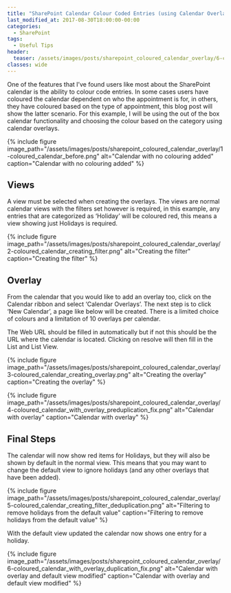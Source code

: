 ```yaml
---
title: "SharePoint Calendar Colour Coded Entries (using Calendar Overlays)"
last_modified_at: 2017-08-30T18:00:00-00:00
categories:
  - SharePoint
tags:
  - Useful Tips
header:
  teaser: /assets/images/posts/sharepoint_coloured_calendar_overlay/6-coloured_calendar_with_overlay_duplication_fix.png
classes: wide
---
```

One of the features that I’ve found users like most about the SharePoint calendar is the ability to colour code entries. In some cases users have coloured the calendar dependent on who the appointment is for, in others, they have coloured based on the type of appointment, this blog post will show the latter scenario.
For this example, I will be using the out of the box calendar functionality and choosing the colour based on the category using calendar overlays.

{%
  include figure
  image_path="/assets/images/posts/sharepoint_coloured_calendar_overlay/1-coloured_calendar_before.png"
  alt="Calendar with no colouring added"
  caption="Calendar with no colouring added"
%}

## Views

A view must be selected when creating the overlays. The views are normal calendar views with the filters set however is required, in this example, any entries that are categorized as ‘Holiday’ will be coloured red, this means a view showing just Holidays is required.

{%
  include figure
  image_path="/assets/images/posts/sharepoint_coloured_calendar_overlay/2-coloured_calendar_creating_filter.png"
  alt="Creating the filter"
  caption="Creating the filter"
%}

## Overlay

From the calendar that you would like to add an overlay too, click on the Calendar ribbon and select ‘Calendar Overlays’. The next step is to click ‘New Calendar’, a page like below will be created. There is a limited choice of colours and a limitation of 10 overlays per calendar.

The Web URL should be filled in automatically but if not this should be the URL where the calendar is located. Clicking on resolve will then fill in the List and List View.

{%
  include figure
  image_path="/assets/images/posts/sharepoint_coloured_calendar_overlay/3-coloured_calendar_creating_overlay.png"
  alt="Creating the overlay"
  caption="Creating the overlay"
%}

{%
  include figure
  image_path="/assets/images/posts/sharepoint_coloured_calendar_overlay/4-coloured_calendar_with_overlay_preduplication_fix.png"
  alt="Calendar with overlay"
  caption="Calendar with overlay"
%}

## Final Steps

The calendar will now show red items for Holidays, but they will also be shown by default in the normal view. This means that you may want to change the default view to ignore holidays (and any other overlays that have been added).

{%
  include figure
  image_path="/assets/images/posts/sharepoint_coloured_calendar_overlay/5-coloured_calendar_creating_filter_deduplication.png"
  alt="Filtering to remove holidays from the default value"
  caption="Filtering to remove holidays from the default value"
%}

With the default view updated the calendar now shows one entry for a holiday.

{%
  include figure
  image_path="/assets/images/posts/sharepoint_coloured_calendar_overlay/6-coloured_calendar_with_overlay_duplication_fix.png"
  alt="Calendar with overlay and default view modified"
  caption="Calendar with overlay and default view modified"
%}
